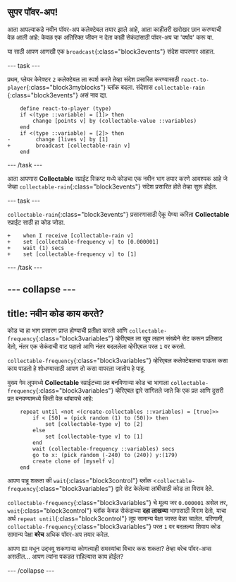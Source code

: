 ## सुपर पॉवर-अप!

आता आपल्याकडे नवीन पॉवर-अप कलेक्टेबल तयार झाले आहे, आता काहीतरी खरोखर छान करण्याची वेळ आली आहे: केवळ एक अतिरिक्त जीवन न देता काही सेकंदांसाठी पॉवर-अप चा 'वर्षाव' करू या.

या साठी आपण आणखी एक `broadcast`{:class="block3events"} संदेश वापरणार आहात.

\--- task \---

प्रथम, प्लेयर केरेक्टर `2` कलेक्टेबल ला स्पर्श करते तेव्हा संदेश प्रसारित करण्यासाठी `react-to-player`{:class="block3myblocks"} ब्लॉक बदला. संदेशास `collectable-rain` {:class="block3events"} असं नाव द्या.

```blocks3
    define react-to-player (type)
    if <(type ::variable) = [1]> then
        change [points v] by (collectable-value ::variables)
    end
    if <(type ::variable) = [2]> then
-        change [lives v] by [1]    
+        broadcast [collectable-rain v]
    end
```

\--- /task \---

आता आपणास **Collectable** स्प्राईट स्क्रिप्ट मध्ये कोडचा एक नवीन भाग तयार करणे आवश्यक आहे जे जेव्हा `collectable-rain`{:class="block3events"} संदेश प्रसारित होते तेव्हा सुरू होईल.

\--- task \---

`collectable-rain`{:class="block3events"} प्रसारणासाठी ऐकू येण्या करिता **Collectable** स्प्राईट साठी हा कोड जोडा.

```blocks3
+    when I receive [collectable-rain v]
+    set [collectable-frequency v] to [0.000001]
+    wait (1) secs
+    set [collectable-frequency v] to [1]
```

\--- /task \---

## \--- collapse \---

## title: नवीन कोड काय करते?

कोड चा हा भाग प्रसारण प्राप्त होण्याची प्रतीक्षा करतो आणि `collectable-frequency`{:class="block3variables"} व्हेरीएबल ला खूप लहान संख्येने सेट करून प्रतिसाद देतो, नंतर एक सेकंदाची वाट पहातो आणि नंतर बदललेला व्हेरीएबल परत `1` वर करतो.

`collectable-frequency`{:class="block3variables"} व्हेरिएबल कलेक्टेबलचा पाऊस कसा काय पाडतो हे शोधण्यासाठी आपण तो कसा वापरला जातोय हे पाहू.

मुख्य गेम लूपमध्ये **Collectable** स्प्राईटच्या प्रत बनविणार्‍या कोड चा भागाला `collectable-frequency`{:class="block3variables"} व्हेरिएबल द्वारे सांगितले जाते कि एक प्रत आणि दुसरी प्रत बनवण्यामध्ये किती वेळ थांबायचे आहे:

```blocks3
    repeat until <not <(create-collectables ::variables) = [true]>>
        if < [50] = (pick random (1) to (50))> then
            set [collectable-type v] to [2]
        else
            set [collectable-type v] to [1]
        end
        wait (collectable-frequency ::variables) secs
        go to x: (pick random (-240) to (240)) y:(179)
        create clone of [myself v]
    end
```

आपण पाहू शकता की `wait`{:class="block3control"} ब्लॉक <`collectable-frequency`{:class="block3variables"} द्वारे सेट केलेल्या लांबीसाठी कोड ला विराम देते.

`collectable-frequency`{:class="block3variables"} चे मूल्य जर `0.000001` असेल तर, `wait`{:class="block3control"} ब्लॉक केवळ सेकंदाच्या **दहा लाखव्या** भागासाठी विराम देतो, याचा अर्थ `repeat until`{:class="block3control"} लूप सामान्य पेक्षा जास्त वेळा चालेल. परिणामी, `collectable-frequency`{:class="block3variables"} परत `1` वर बदलल्या शिवाय कोड सामान्य पेक्षा **बरेच** अधिक पॉवर-अप तयार करेल.

आपण ह्या मधून उद्भवू शकणाऱ्या कोणत्याही समस्यांचा विचार करू शकता? तेव्हा बरेच पॉवर-अप्स असतील… आपण त्यांना पकडत राहिल्यास काय होईल?

\--- /collapse \---